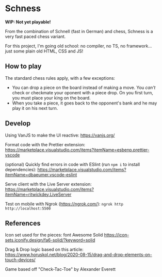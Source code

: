# Schness

**WIP: Not yet playable!**

From the combination of Schnell (fast in German) and chess, Schness is a very fast paced chess variant.

For this project, I'm going old school: no compiler, no TS, no framework... just some plain old HTML, CSS and JS!

## How to play

The standard chess rules apply, with a few exceptions:

- You can drop a piece on the board instead of making a move. You _can't_ check or checkmate your oponent with a piece drop. On you first turn, you must place your king on the board.
- When you take a piece, it goes back to the opponent's bank and he may play it on his next turn.

## Develop

Using VanJS to make the UI reactive: https://vanjs.org/

Format code with the Prettier extension: https://marketplace.visualstudio.com/items?itemName=esbenp.prettier-vscode

(optional) Quickly find errors in code with ESlint (run `npm i` to install dependencies): https://marketplace.visualstudio.com/items?itemName=dbaeumer.vscode-eslint

Serve client with the Live Server extension: https://marketplace.visualstudio.com/items?itemName=ritwickdey.LiveServer

Test on mobile with Ngrok (https://ngrok.com/): `ngrok http http://localhost:5500`

## References

Icon set used for the pieces: font Awesome Solid https://icon-sets.iconify.design/fa6-solid/?keyword=solid

Drag & Drop logic based on this article: https://www.horuskol.net/blog/2020-08-15/drag-and-drop-elements-on-touch-devices/

Game based off "Check-Tac-Toe" by Alexander Everett
